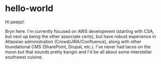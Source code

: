# hello-world
Hi peepz!

Bryn here. I'm currently focused on AWS development (starting with CSA, but next up being the other associate certs), but have robust experience in Atlassian administration (Crowd/JIRA/Confluence), along with other foundational CMS (SharePoint, Drupal, etc.). 
I've never had tacos on the moon but that sounds pretty bangin and I'd be all about some interstellar southwest cuisine.
